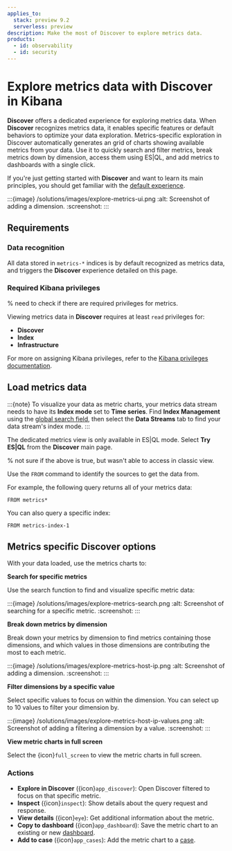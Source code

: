 ```yaml
---
applies_to:
  stack: preview 9.2
  serverless: preview
description: Make the most of Discover to explore metrics data.
products:
  - id: observability
  - id: security
---
```


# Explore metrics data with Discover in Kibana

**Discover** offers a dedicated experience for exploring metrics data. When **Discover** recognizes metrics data, it enables specific features or default behaviors to optimize your data exploration. Metrics-specific exploration in Discover automatically generates an grid of charts showing available metrics from your data. Use it to quickly search and filter metrics, break metrics down by dimension, access them using ES|QL, and add metrics to dashboards with a single click.

If you're just getting started with **Discover** and want to learn its main principles, you should get familiar with the [default experience](../../../explore-analyze/discover.md).

:::{image} /solutions/images/explore-metrics-ui.png
:alt: Screenshot of adding a dimension.
:screenshot:
:::

## Requirements

### Data recognition
All data stored in `metrics-*` indices is by default recognized as metrics data, and triggers the **Discover** experience detailed on this page.

### Required Kibana privileges

% need to check if there are required privileges for metrics.

Viewing metrics data in **Discover** requires at least `read` privileges for:
- **Discover**
- **Index**
- **Infrastructure**

For more on assigning Kibana privileges, refer to the
[Kibana privileges documentation](../../../deploy-manage/users-roles/cluster-or-deployment-auth/kibana-privileges.md).

## Load metrics data

:::{note}
To visualize your data as metric charts, your metrics data stream needs to have its **Index mode** set to **Time series**. Find **Index Management** using the [global search field](/explore-analyze/find-and-organize/find-apps-and-objects.md), then select the **Data Streams** tab to find your data stream's index mode.
:::

The dedicated metrics view is only available in ES|QL mode. Select **Try ES|QL** from the **Discover** main page.

% not sure if the above is true, but wasn't able to access in classic view.

Use the `FROM` command to identify the sources to get the data from.

For example, the following query returns all of your metrics data:

```esql
FROM metrics*
```

You can also query a specific index:

```esql
FROM metrics-index-1
```

## Metrics specific Discover options

With your data loaded, use the metrics charts to:

**Search for specific metrics**

Use the search function to find and visualize specific metric data:

:::{image} /solutions/images/explore-metrics-search.png
:alt: Screenshot of searching for a specific metric.
:screenshot:
:::

**Break down metrics by dimension**

Break down your metrics by dimension to find metrics containing those dimensions, and which values in those dimensions are contributing the most to each metric.

:::{image} /solutions/images/explore-metrics-host-ip.png
:alt: Screenshot of adding a dimension.
:screenshot:
:::

**Filter dimensions by a specific value**

Select specific values to focus on within the dimension. You can select up to 10 values to filter your dimension by.

:::{image} /solutions/images/explore-metrics-host-ip-values.png
:alt: Screenshot of adding a filtering a dimension by a value.
:screenshot:
:::

**View metric charts in full screen**

Select the {icon}`full_screen` to view the metric charts in full screen.

### Actions

* **Explore in Discover** ({icon}`app_discover`): Open Discover filtered to focus on that specific metric.
* **Inspect** ({icon}`inspect`): Show details about the query request and response.
* **View details** ({icon}`eye`): Get additional information about the metric.
* **Copy to dashboard** ({icon}`app_dashboard`): Save the metric chart to an existing or new [dashboard](/explore-analyze/dashboards.md).
* **Add to case** ({icon}`app_cases`): Add the metric chart to a [case](/solutions/observability/incident-management/cases.md).

